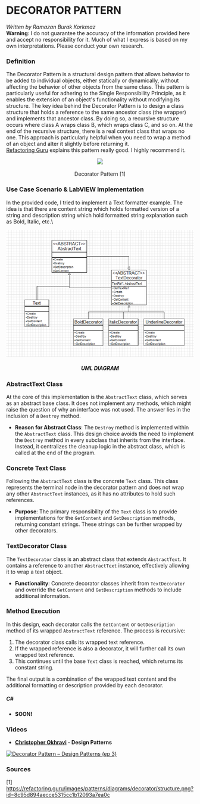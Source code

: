 # DECORATOR PATTERN

*Written by Ramazan Burak Korkmaz*\
**Warning**: I do not guarantee the accuracy of the information provided here and accept no responsibility for it. Much of what I express is based on my own interpretations. Please conduct your own research.

### **Definition**
The Decorator Pattern is a structural design pattern that allows behavior to be added to individual objects, either statically or dynamically, without affecting the behavior of other objects from the same class. This pattern is particularly useful for adhering to the Single Responsibility Principle, as it enables the extension of an object's functionality without modifying its structure.
The key idea behind the Decorator Pattern is to design a class structure that holds a reference to the same ancestor class (the wrapper) and implements that ancestor class. By doing so, a recursive structure occurs where class A wraps class B, which wraps class C, and so on. At the end of the recursive structure, there is a real context class that wraps no one.
This approach is particularly helpful when you need to wrap a method of an object and alter it slightly before returning it.\
[Refactoring Guru](https://refactoring.guru/design-patterns/decorator) explains this pattern really good. I highly recommend it.

<div align="center">
<img src="https://refactoring.guru/images/patterns/diagrams/decorator/structure.png?id=8c95d894aecce5315cc1b12093a7ea0c">

Decorator Pattern [1]
</div>

### **Use Case Scenario & LabVIEW Implementation**
In the provided code, I tried to implement a Text formatter example. The idea is that there are content string which holds formatted version of a string and description string which hold formatted string explanation such as Bold, Italic, etc.\
<div align="center">
    <img src="Related Images/UML Diagram.png">
    <h5>UML DIAGRAM</h5>
</div>

### AbstractText Class

At the core of this implementation is the `AbstractText` class, which serves as an abstract base class. It does not implement any methods, which might raise the question of why an interface was not used. The answer lies in the inclusion of a `Destroy` method. 

- **Reason for Abstract Class**: The `Destroy` method is implemented within the `AbstractText` class. This design choice avoids the need to implement the `Destroy` method in every subclass that inherits from the interface. Instead, it centralizes the cleanup logic in the abstract class, which is called at the end of the program.

### Concrete Text Class

Following the `AbstractText` class is the concrete `Text` class. This class represents the terminal node in the decorator pattern and does not wrap any other `AbstractText` instances, as it has no attributes to hold such references.

- **Purpose**: The primary responsibility of the `Text` class is to provide implementations for the `GetContent` and `GetDescription` methods, returning constant strings. These strings can be further wrapped by other decorators.

### TextDecorator Class

The `TextDecorator` class is an abstract class that extends `AbstractText`. It contains a reference to another `AbstractText` instance, effectively allowing it to wrap a text object.

- **Functionality**: Concrete decorator classes inherit from `TextDecorator` and override the `GetContent` and `GetDescription` methods to include additional information. 

### Method Execution

In this design, each decorator calls the `GetContent` or `GetDescription` method of its wrapped `AbstractText` reference. The process is recursive:

1. The decorator class calls its wrapped text reference.
2. If the wrapped reference is also a decorator, it will further call its own wrapped text reference.
3. This continues until the base `Text` class is reached, which returns its constant string.

The final output is a combination of the wrapped text content and the additional formatting or description provided by each decorator.
##### **C#**
- **SOON!**

### **Videos**

- **[Christopher Okhravi](https://www.youtube.com/@ChristopherOkhravi) - Design Patterns**

[![Decorator Pattern – Design Patterns (ep 3)](https://img.youtube.com/vi/GCraGHx6gso/0.jpg)](https://www.youtube.com/watch?v=GCraGHx6gso "Decorator Pattern – Design Patterns (ep 3)")

### **Sources**

[1] https://refactoring.guru/images/patterns/diagrams/decorator/structure.png?id=8c95d894aecce5315cc1b12093a7ea0c




 


